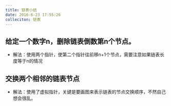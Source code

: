```yaml
---
title: 链表小结
date: 2016-6-23 17:55:26
colleciton: 链表
---
```


## 给定一个数字n，删除链表倒数第n个节点。

* 解法：使用两个指针，使第二个指针往前移n+1个节点，需要注意如果链表长度等于n的情况

## 交换两个相邻的链表节点

* 解法：使用了虚拟指针，关键是要画图来表示链表的节点交换顺序，不然自己想会很乱。